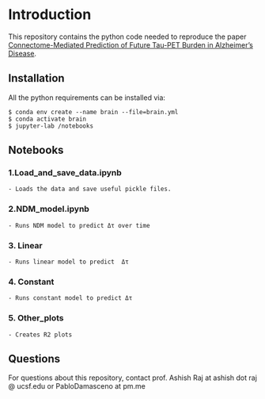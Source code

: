 # Introduction

This repository contains the python code needed to reproduce the paper
[Connectome-Mediated Prediction of Future Tau-PET Burden in Alzheimer’s Disease](https://fortunepublish.com/articles/10.26502.jbb.2642-91280065.pdf).

## Installation

All the python requirements can be installed via:

```
$ conda env create --name brain --file=brain.yml
$ conda activate brain
$ jupyter-lab /notebooks
```

## Notebooks
### 1.Load_and_save_data.ipynb
    - Loads the data and save useful pickle files.

### 2.NDM_model.ipynb
    - Runs NDM model to predict Δτ over time

### 3. Linear
    - Runs linear model to predict  Δτ

### 4. Constant
    - Runs constant model to predict Δτ

### 5. Other_plots
    - Creates R2 plots

## Questions

For questions about this repository, contact prof. Ashish Raj at ashish dot raj @ ucsf.edu or PabloDamasceno at pm.me
